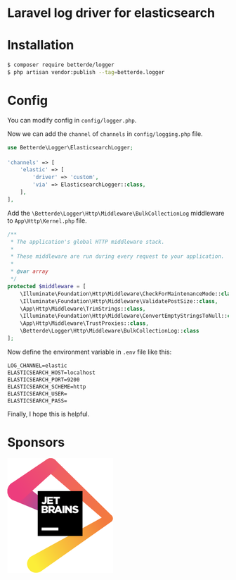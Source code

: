 # Laravel log driver for elasticsearch

# Installation

```bash
$ composer require betterde/logger
$ php artisan vendor:publish --tag=betterde.logger
```
# Config

You can modify config in `config/logger.php`.

Now we can add the `channel` of `channels` in `config/logging.php` file.

```php
use Betterde\Logger\ElasticsearchLogger;

'channels' => [
    'elastic' => [
        'driver' => 'custom',
        'via' => ElasticsearchLogger::class,
    ],
],
```
Add the `\Betterde\Logger\Http\Middleware\BulkCollectionLog` middleware to `App\Http\Kernel.php` file.

```php
/**
 * The application's global HTTP middleware stack.
 *
 * These middleware are run during every request to your application.
 *
 * @var array
 */
protected $middleware = [
    \Illuminate\Foundation\Http\Middleware\CheckForMaintenanceMode::class,
    \Illuminate\Foundation\Http\Middleware\ValidatePostSize::class,
    \App\Http\Middleware\TrimStrings::class,
    \Illuminate\Foundation\Http\Middleware\ConvertEmptyStringsToNull::class,
    \App\Http\Middleware\TrustProxies::class,
    \Betterde\Logger\Http\Middleware\BulkCollectionLog::class
];
```

Now define the environment variable in `.env` file like this:

```
LOG_CHANNEL=elastic
ELASTICSEARCH_HOST=localhost
ELASTICSEARCH_PORT=9200
ELASTICSEARCH_SCHEME=http
ELASTICSEARCH_USER=
ELASTICSEARCH_PASS=
```

Finally, I hope this is helpful.

# Sponsors

[![jetbrains](jetbrains.svg)](https://www.jetbrains.com/?from=ects)

